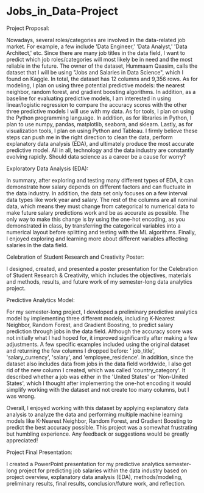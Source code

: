 # Jobs_in_Data-Project
Project Proposal: 

Nowadays, several roles/categories are involved in the data-related job market. For example, a few include 'Data Engineer,' 'Data Analyst,' 'Data Architect,' etc. Since there are many job titles in the data field, I want to predict which job roles/categories will most likely be in need and the most reliable in the future. The owner of the dataset, Hummaam Qaasim, calls the dataset that I will be using "Jobs and Salaries in Data Science", which I found on Kaggle. In total, the dataset has 12 columns and 9,356 rows. As for modeling, I plan on using three potential predictive models: the nearest neighbor, random forest, and gradient boosting algorithms. In addition, as a baseline for evaluating predictive models, I am interested in using linear/logistic regression to compare the accuracy scores with the other three predictive models I will use with my data. As for tools, I plan on using the Python programming language. In addition, as for libraries in Python, I plan to use numpy, pandas, matplotlib, seaborn, and sklearn. Lastly, as for visualization tools, I plan on using Python and Tableau. I firmly believe these steps can push me in the right direction to clean the data, perform explanatory data analysis (EDA), and ultimately produce the most accurate predictive model. All in all, technology and the data industry are constantly evolving rapidly. Should data science as a career be a cause for worry?

Exploratory Data Analysis (EDA):

In summary, after exploring and testing many different types of EDA, it can demonstrate how salary depends on different factors and can fluctuate in the data industry. In addition, the data set only focuses on a few interval data types like work year and salary. The rest of the columns are all nominal data, which means they must change from categorical to numerical data to make future salary predictions work and be as accurate as possible. The only way to make this change is by using the one-hot encoding, as you demonstrated in class, by transferring the categorical variables into a numerical layout before splitting and testing with the ML algorithms. Finally, I enjoyed exploring and learning more about different variables affecting salaries in the data field. 

Celebration of Student Research and Creativity Poster:

I designed, created, and presented a poster presentation for the Celebration of Student Research & Creativity, which includes the objectives, materials and methods, results, and future work of my semester-long data analytics project.

Predictive Analytics Model:

For my semester-long project, I developed a preliminary predictive analytics model by implementing three different models, including K-Nearest Neighbor, Random Forest, and Gradient Boosting, to predict salary prediction through jobs in the data field. Although the accuracy score was not initially what I had hoped for, it improved significantly after making a few adjustments. A few specific examples included using the original dataset and returning the few columns I dropped before: ' job_title', 'salary_currency', 'salary', and 'employee_residence'. In addition, since the dataset also includes data from jobs in the data field worldwide, I also got rid of the new column I created, which was called 'country_category'. It described whether a job was either in the 'United States' or 'Non-United States', which I thought after implementing the one-hot encoding it would simplify working with the dataset and not create too many columns, but I was wrong.

Overall, I enjoyed working with this dataset by applying explanatory data analysis to analyze the data and performing multiple machine learning models like K-Nearest Neighbor, Random Forest, and Gradient Boosting to predict the best accuracy possible. This project was a somewhat frustrating but humbling experience. Any feedback or suggestions would be greatly appreciated! 

Project Final Presentation:

I created a PowerPoint presentation for my predictive analytics semester-long project for predicting job salaries within the data industry based on project overview, explanatory data analysis (EDA), methods/modeling, preliminary results, final results, conclusion/future work, and reflection.
